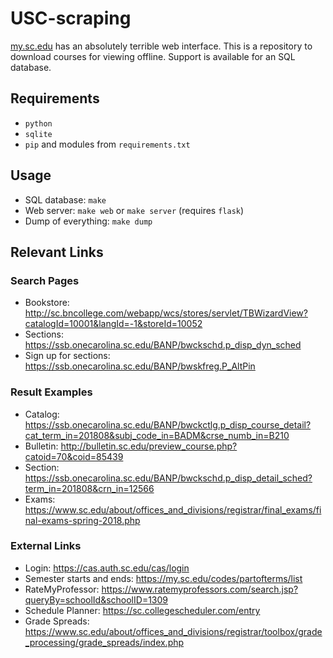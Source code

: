 # USC-scraping
[my.sc.edu](https://ssb.onecarolina.sc.edu/BANP/bwskfcls.P_GetCrse) has an absolutely terrible web interface.
This is a repository to download courses for viewing offline.
Support is available for an SQL database.

## Requirements
- `python`
- `sqlite`
- `pip` and modules from `requirements.txt`

## Usage
- SQL database: `make`
- Web server: `make web` or `make server` (requires `flask`)
- Dump of everything: `make dump`

## Relevant Links
### Search Pages
- Bookstore:	http://sc.bncollege.com/webapp/wcs/stores/servlet/TBWizardView?catalogId=10001&langId=-1&storeId=10052
- Sections:	https://ssb.onecarolina.sc.edu/BANP/bwckschd.p_disp_dyn_sched
- Sign up for sections: https://ssb.onecarolina.sc.edu/BANP/bwskfreg.P_AltPin

### Result Examples
- Catalog:	https://ssb.onecarolina.sc.edu/BANP/bwckctlg.p_disp_course_detail?cat_term_in=201808&subj_code_in=BADM&crse_numb_in=B210
- Bulletin:	http://bulletin.sc.edu/preview_course.php?catoid=70&coid=85439
- Section:	https://ssb.onecarolina.sc.edu/BANP/bwckschd.p_disp_detail_sched?term_in=201808&crn_in=12566
- Exams:	https://www.sc.edu/about/offices_and_divisions/registrar/final_exams/final-exams-spring-2018.php

### External Links
- Login:	https://cas.auth.sc.edu/cas/login
- Semester starts and ends: https://my.sc.edu/codes/partofterms/list
- RateMyProfessor:	https://www.ratemyprofessors.com/search.jsp?queryBy=schoolId&schoolID=1309
- Schedule Planner:	https://sc.collegescheduler.com/entry
- Grade Spreads:	https://www.sc.edu/about/offices_and_divisions/registrar/toolbox/grade_processing/grade_spreads/index.php
